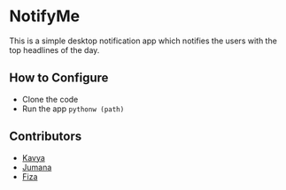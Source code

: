 # NotifyMe

This is a simple desktop notification app which notifies the users with the top headlines of the day.

## How to Configure

* Clone the code
* Run the app `pythonw (path)`

## Contributors

* [Kavya](https://github.com/kavya21)
* [Jumana](https://github.com/jumana316)
* [Fiza](https://github.com/fiza2671)
